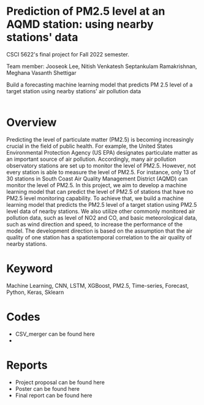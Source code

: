 # Prediction of PM2.5 level at an AQMD station: using nearby stations' data
CSCI 5622's final project for Fall 2022 semester.

Team member: Jooseok Lee, Nitish Venkatesh Septankulam Ramakrishnan, Meghana Vasanth Shettigar

Build a forecasting machine learning model that predicts PM 2.5 level of a target station using nearby stations' air pollution data
<br>
<br>

# Overview
Predicting the level of particulate matter (PM2.5) is becoming increasingly crucial in the field of public health. For example, the United States Environmental Protection Agency (US EPA) designates particulate matter as an important source of air pollution. Accordingly, many air pollution observatory stations are set up to monitor the level of PM2.5. However, not every station is able to measure the level of PM2.5. For instance, only 13 of 30 stations in South Coast Air Quality Management District (AQMD) can monitor the level of PM2.5. In this project, we aim to develop a machine learning model that can predict the level of PM2.5 of stations that have no PM2.5 level monitoring capability. To achieve that, we build a machine learning model that predicts the PM2.5 level of a target station using PM2.5 level data of nearby stations. We also utilize other commonly monitored air pollution data, such as level of NO2 and CO, and basic meteorological data, such as wind direction and speed, to increase the performance of the model. The development direction is based on the assumption that the air quality of one station has a spatiotemporal correlation to the air quality of nearby stations.

# Keyword
Machine Learning, CNN, LSTM, XGBoost, PM2.5, Time-series, Forecast, Python, Keras, Sklearn

# Codes
- CSV_merger can be found here
- 

# Reports
- Project proposal can be found here
- Poster can be found here
- Final report can be found here

